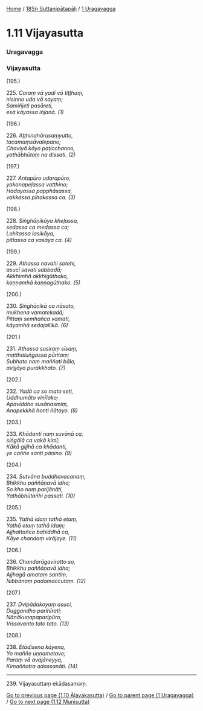 
[Home](/) / [18Sn Suttanipātapāḷi](/tipitaka/18Sn.md) / [1 Uragavagga](/tipitaka/18Sn/1.md)

# 1.11 Vijayasutta

### Uragavagga

### Vijayasutta

(195.)

225\. _Caraṃ vā yadi vā tiṭṭhaṃ,_  
_nisinno uda vā sayaṃ;_  
_Samiñjeti pasāreti,_  
_esā kāyassa iñjanā. (1)_  


(196.)

226\. _Aṭṭhinahārusaṃyutto,_  
_tacamaṃsāvalepano;_  
_Chaviyā kāyo paṭicchanno,_  
_yathābhūtaṃ na dissati. (2)_  


(197.)

227\. _Antapūro udarapūro,_  
_yakanapeḷassa vatthino;_  
_Hadayassa papphāsassa,_  
_vakkassa pihakassa ca. (3)_  


(198.)

228\. _Siṅghāṇikāya kheḷassa,_  
_sedassa ca medassa ca;_  
_Lohitassa lasikāya,_  
_pittassa ca vasāya ca. (4)_  


(199.)

229\. _Athassa navahi sotehi,_  
_asucī savati sabbadā;_  
_Akkhimhā akkhigūthako,_  
_kaṇṇamhā kaṇṇagūthako. (5)_  


(200.)

230\. _Siṅghāṇikā ca nāsato,_  
_mukhena vamatekadā;_  
_Pittaṃ semhañca vamati,_  
_kāyamhā sedajallikā. (6)_  


(201.)

231\. _Athassa susiraṃ sīsaṃ,_  
_matthaluṅgassa pūritaṃ;_  
_Subhato naṃ maññati bālo,_  
_avijjāya purakkhato. (7)_  


(202.)

232\. _Yadā ca so mato seti,_  
_Uddhumāto vinīlako;_  
_Apaviddho susānasmiṃ,_  
_Anapekkhā honti ñātayo. (8)_  


(203.)

233\. _Khādanti naṃ suvānā ca,_  
_siṅgālā ca vakā kimī;_  
_Kākā gijjhā ca khādanti,_  
_ye caññe santi pāṇino. (9)_  


(204.)

234\. _Sutvāna buddhavacanaṃ,_  
_Bhikkhu paññāṇavā idha;_  
_So kho naṃ parijānāti,_  
_Yathābhūtañhi passati. (10)_  


(205.)

235\. _Yathā idaṃ tathā etaṃ,_  
_Yathā etaṃ tathā idaṃ;_  
_Ajjhattañca bahiddhā ca,_  
_Kāye chandaṃ virājaye. (11)_  


(206.)

236\. _Chandarāgaviratto so,_  
_Bhikkhu paññāṇavā idha;_  
_Ajjhagā amataṃ santiṃ,_  
_Nibbānaṃ padamaccutaṃ. (12)_  


(207.)

237\. _Dvipādakoyaṃ asuci,_  
_Duggandho parihīrati;_  
_Nānākuṇapaparipūro,_  
_Vissavanto tato tato. (13)_  


(208.)

238\. _Etādisena kāyena,_  
_Yo maññe uṇṇametave;_  
_Paraṃ vā avajāneyya,_  
_Kimaññatra adassanāti. (14)_  


---

239\. Vijayasuttaṃ ekādasamaṃ.



[Go to previous page (1.10 Āḷavakasutta)](/tipitaka/18Sn/1/1.10.md) / [Go to parent page (1 Uragavagga)](/tipitaka/18Sn/1.md) / [Go to next page (1.12 Munisutta)](/tipitaka/18Sn/1/1.12.md)


